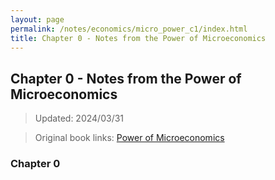 ```yaml
---
layout: page
permalink: /notes/economics/micro_power_c1/index.html
title: Chapter 0 - Notes from the Power of Microeconomics
---
```


## Chapter 0 - Notes from the Power of Microeconomics

> Updated: 2024/03/31

> Original book links: [Power of Microeconomics](https://book.douban.com/subject/36665083/)

### Chapter 0



